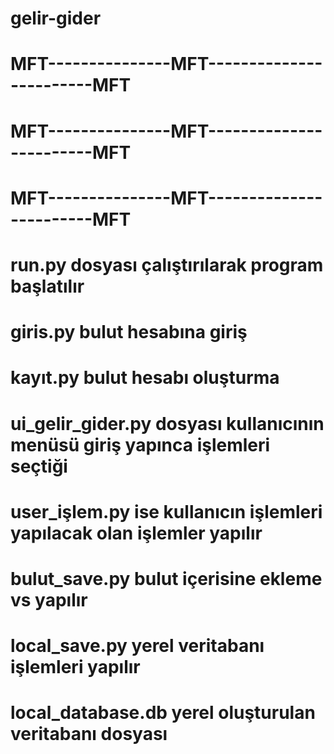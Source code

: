 # gelir-gider
# MFT---------------MFT------------------------MFT
# MFT---------------MFT------------------------MFT
# MFT---------------MFT------------------------MFT

# run.py dosyası çalıştırılarak program başlatılır 
# giris.py bulut hesabına giriş
# kayıt.py bulut hesabı oluşturma
# ui_gelir_gider.py dosyası kullanıcının menüsü giriş yapınca işlemleri seçtiği
# user_işlem.py ise kullanıcın işlemleri yapılacak olan işlemler yapılır
# bulut_save.py bulut içerisine ekleme vs yapılır
# local_save.py yerel veritabanı işlemleri yapılır
# local_database.db yerel oluşturulan veritabanı dosyası 
